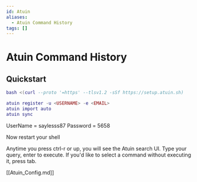 ```yaml
---
id: Atuin
aliases:
  - Atuin Command History
tags: []
---
```


# Atuin Command History

## Quickstart

```lua
bash <(curl --proto '=https' --tlsv1.2 -sSf https://setup.atuin.sh)

atuin register -u <USERNAME> -e <EMAIL>
atuin import auto
atuin sync
```

UserName = saylesss87
Password = 5658

Now restart your shell

Anytime you press ctrl-r or up, you will see the Atuin search UI.
Type your query, enter to execute. If you'd like to select a command
without executing it, press tab.

[[Atuin_Config.md]]
